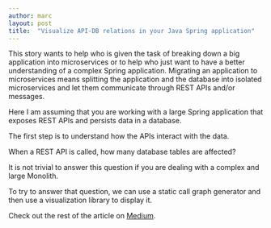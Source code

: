 ```yaml
---
author: marc
layout: post
title:  "Visualize API-DB relations in your Java Spring application"
---
```


This story wants to help who is given the task of breaking down a big application into microservices or to help who just want to have a better understanding of a complex Spring application.
Migrating an application to microservices means splitting the application and the database into isolated microservices and let them communicate through REST APIs and/or messages.

Here I am assuming that you are working with a large Spring application that exposes REST APIs and persists data in a database.

The first step is to understand how the APIs interact with the data.

When a REST API is called, how many database tables are affected?

It is not trivial to answer this question if you are dealing with a complex and large Monolith.

To try to answer that question, we can use a static call graph generator and then use a visualization library to display it.

Check out the rest of the article on [Medium](https://epsilongem.medium.com/visualize-the-api-db-relations-in-a-java-spring-application-896f26096920).
